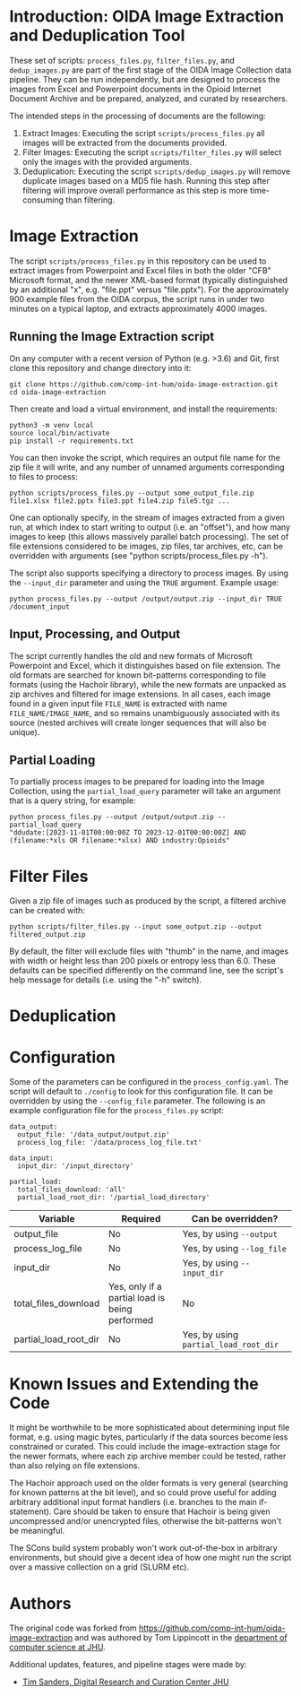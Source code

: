 # Introduction: OIDA Image Extraction and Deduplication Tool
These set of scripts: `process_files.py`, `filter_files.py`, and `dedup_images.py` are part of the first stage of the
OIDA Image Collection data pipeline. They can be run independently, but are designed to process the images from Excel
and Powerpoint documents in the Opioid Internet Document Archive and be prepared, analyzed, and curated by researchers.

The intended steps in the processing of documents are the following:

1) Extract Images: Executing the script `scripts/process_files.py` all images will be extracted from the documents 
provided.
2) Filter Images: Executing the script `scripts/filter_files.py` will select only the images with the provided 
arguments.
3) Deduplication: Executing the script `scripts/dedup_images.py` will remove duplicate images based on a MD5 file hash. 
Running this step after filtering will improve overall performance as this step is more time-consuming than filtering.

  
# Image Extraction
The script `scripts/process_files.py` in this repository can be used to extract images from Powerpoint and Excel files 
in both the older "CFB" Microsoft format, and the newer XML-based format (typically distinguished by an additional "x", 
e.g. "file.ppt" versus "file.pptx").  For the approximately 900 example files from the OIDA corpus, the script runs in 
under two minutes on a typical laptop, and extracts approximately 4000 images.

## Running the Image Extraction script
On any computer with a recent version of Python (e.g. >3.6) and Git, first clone this repository and change directory 
into it:

```
git clone https://github.com/comp-int-hum/oida-image-extraction.git
cd oida-image-extraction
```

Then create and load a virtual environment, and install the requirements:

```
python3 -m venv local
source local/bin/activate
pip install -r requirements.txt
```

You can then invoke the script, which requires an output file name for the zip file it will write, and any number of 
unnamed arguments corresponding to files to process:

```
python scripts/process_files.py --output some_output_file.zip file1.xlsx file2.pptx file3.ppt file4.zip file5.tgz ...
```

One can optionally specify, in the stream of images extracted from a given run, at which index to start writing to 
output (i.e. an "offset"), and how many images to keep (this allows massively parallel batch processing).  The set of 
file extensions considered to be images, zip files, tar archives, etc, can be overridden with arguments 
(see "python scripts/process_files.py -h").  

The script also supports specifying a directory to process images. By using the `--input_dir` parameter and using the 
`TRUE` argument. Example usage:

```
python process_files.py --output /output/output.zip --input_dir TRUE /document_input
```

## Input, Processing, and Output
The script currently handles the old and new formats of Microsoft Powerpoint and Excel, which it distinguishes based on 
file extension.  The old formats are searched for known bit-patterns corresponding to file formats 
(using the Hachoir library), while the new formats are unpacked as zip archives and filtered for image extensions.  In 
all cases, each image found in a given input file `FILE_NAME` is extracted with name `FILE_NAME/IMAGE_NAME`, and so 
remains unambiguously associated with its source (nested archives will create longer sequences that will also be unique).

## Partial Loading
To partially process images to be prepared for loading into the Image Collection, using the `partial_load_query` 
parameter will take an argument that is a query string, for example:

```
python process_files.py --output /output/output.zip --partial_load_query 
"ddudate:[2023-11-01T00:00:00Z TO 2023-12-01T00:00:00Z] AND (filename:*xls OR filename:*xlsx) AND industry:Opioids"
```


# Filter Files
Given a zip file of images such as produced by the script, a filtered 
archive can be created with:

```
python scripts/filter_files.py --input some_output.zip --output filtered_output.zip
```

By default, the filter will exclude files with "thumb" in the name, and images with width or height less than 200 pixels
or entropy less than 6.0.  These defaults can be specified differently on the command line, see the script's help 
message for details (i.e. using the "-h" switch).

# Deduplication


# Configuration
Some of the parameters can be configured in the `process_config.yaml`. The script will default to `./config` to look for
this configuration file. It can be overridden by using the `--config_file` parameter. The following is an example
configuration file for the `process_files.py` script:

```
data_output:
  output_file: '/data_output/output.zip'
  process_log_file: '/data/process_log_file.txt'

data_input:
  input_dir: '/input_directory'

partial_load:
  total_files_download: 'all'
  partial_load_root_dir: '/partial_load_directory'
 ```

| Variable               | Required                                         | Can be overridden?                    |
|------------------------|--------------------------------------------------|---------------------------------------|
| output_file            | No                                               | Yes, by using `--output`              |
| process_log_file       | No                                               | Yes, by using `--log_file`            |
| input_dir              | No                                               | Yes, by using `--input_dir`           |
| total_files_download   | Yes, only if a partial load is being performed   | No                                    |
| partial_load_root_dir  | No                                               | Yes, by using `partial_load_root_dir` |


# Known Issues and Extending the Code

It might be worthwhile to be more sophisticated about determining input file format, e.g. using magic bytes, 
particularly if the data sources become less constrained or curated.  This could include the image-extraction stage for
the newer formats, where each zip archive member could be tested, rather than also relying on file extensions.

The Hachoir approach used on the older formats is very general (searching for known patterns at the bit level), and so 
could prove useful for adding arbitrary additional input format handlers (i.e. branches to the main if-statement). Care 
should be taken to ensure that Hachoir is being given uncompressed and/or unencrypted files, otherwise the bit-patterns 
won't be meaningful.

The SCons build system probably won't work out-of-the-box in arbitrary environments, but should give a decent idea of 
how one might run the script over a massive collection on a grid (SLURM etc).

# Authors
The original code was forked from https://github.com/comp-int-hum/oida-image-extraction and was authored by Tom 
Lippincott in the [department of computer science at JHU](https://engineering.jhu.edu/faculty/thomas-lippincott/).

Additional updates, features, and pipeline stages were made by:
- [Tim Sanders, Digital Research and Curation Center JHU](https://www.library.jhu.edu/staff/tim-sanders/)

